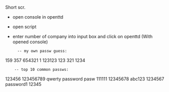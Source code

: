 Short scr.

- open console in openttd
- open script

- enter number of company into input box and click on openttd (With opened console)



		-- my own passw guess:
159
357
654321
1
123123
123
321
1234

		-- top 10 common passws:
123456
123456789
qwerty
password
pasw
111111
12345678
abc123
1234567
password1
12345
